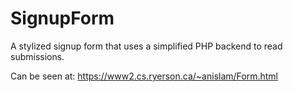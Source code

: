 # SignupForm


A stylized signup form that uses a simplified PHP backend to read submissions.

Can be seen at: https://www2.cs.ryerson.ca/~anislam/Form.html
